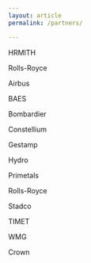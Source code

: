 ```yaml
---
layout: article
permalink: /partners/

---
```


HRMITH

Rolls-Royce

Airbus

BAES

Bombardier

Constellium

Gestamp

Hydro

Primetals

Rolls-Royce

Stadco

TIMET

WMG

Crown

